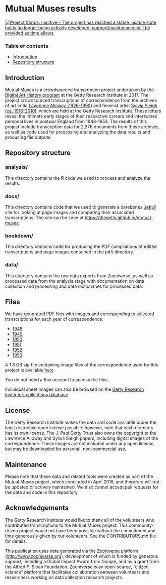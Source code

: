 # Mutual Muses results

[![Project Status: Inactive – The project has reached a stable, usable state but is no longer being actively developed; support/maintenance will be provided as time allows.](http://www.repostatus.org/badges/latest/inactive.svg)](http://www.repostatus.org/#inactive)

### Table of contents 

* [Introduction](#introduction)
* [Repository structure](#repository-structure)


## Introduction

Mutual Muses is a crowdsourced transcription project undertaken by the [Digital Art History program](http://www.getty.edu/research/scholars/digital_art_history/index.html) at the Getty Research Institute in 2017. The project crowdsourced transcriptions of correspondence from the archives of art critic [Lawrence Alloway (1926-1990)](http://primo.getty.edu/GRI:GETTY_ALMA21135991340001551) and feminist artist [Sylvia Sleigh (ca. 1916-2010)](http://primo.getty.edu/GRI:GETTY_ALMA21136007870001551), which are held at the Getty Research Institute. These letters reveal the intimate early stages of their respective careers and intertwined personal lives in postwar England from 1948-1953. The results of this project include transcription data for 2,376 documents from these archives, as well as code used for processing and analyzing the data results and producing file outputs. 

## Repository structure 

### analysis/

This directory contains the R code we used to process and analyze the results.

### docs/

This directory contains code that we used to generate a barebones [Jekyll] site for looking at page images and comparing their associated transcriptions. The site can be seen at <https://thegetty.github.io/mutual-muses>.

[Jekyll]: https://jekyllrb.com

### bookdown/

This directory contains code for producing the PDF compilations of edited transcriptions and page images contained in the pdf/ directory.

### data/

This directory contains the raw data exports from Zooniverse, as well as processed data from the analysis stage with documentation on data collection and processing and data dictionaries for processed data.

## Files 

We have generated PDF files with images and corresponding to selected transcriptions for each year of correspondence. 

* [1948](https://getty.box.com/s/hsdgjn50k08850aue4w3rsxt6hj9hjqp) 
* [1949](https://getty.box.com/s/iw2xfj7zyvy3edf0dyyikd0ao91qtbdm) 
* [1950](https://getty.box.com/s/cutm2p9pec2j4tkuwu5z9mv2g24kfcc9) 
* [1951](https://getty.box.com/s/ge0ki5jike4desvvteyfz5gjc7vbcg1f) 
* [1952](https://getty.box.com/s/kit6gcdmaa1yx3lvn6whr9eq5n12g9rp) 
* [1953](https://getty.box.com/s/1hjt1ob4w63if5f6ovq762ysw6bjvks9) 

A 1.8 GB zip file containing image files of the correspondence used for this project is available [here](https://getty.box.com/shared/static/429y88z56v4q7ebced8n8g0031b5kl2z.zip) 

You do not need a Box account to access the files. 

Individual sheet images can also be browsed on the [Getty Research Institute’s collections database](http://hdl.handle.net/10020/alloway_sleigh)

## License 

The Getty Research Institute makes the data and code available under the least restrictive open license possible; however, note that each directory has its own license. The J. Paul Getty Trust also owns the copyright to the Lawrence Alloway and Sylvia Sleigh papers, including digital images of the correspondence. These images are not included under any open license, but may be downloaded for personal, non-commercial use.


## Maintenance 

Please note that these data and related tools were created as part of the Mutual Muses project, which concluded in April 2018, and therefore will not be updated or actively maintained. We also cannot accept pull requests for the data and code in this repository. 

## Acknowledgements

The Getty Research Institute would like to thank all of the volunteers who contributed transcriptions to the Mutual Muses project. This community-driven project would not have been possible without the commitment and time generously given by our volunteers. See the CONTRIBUTORS.md file for details.

This publication uses data generated via the [Zooniverse](http://www.zooniverse.org) platform (http://www.zooniverse.org), development of which is funded by generous support, including a Global Impact Award from Google, and by a grant from the Alfred P. Sloan Foundation. Zooniverse is an open-source, “citizen science” platform that facilitates collaboration between volunteers and researchers working on data collection research projects. 
